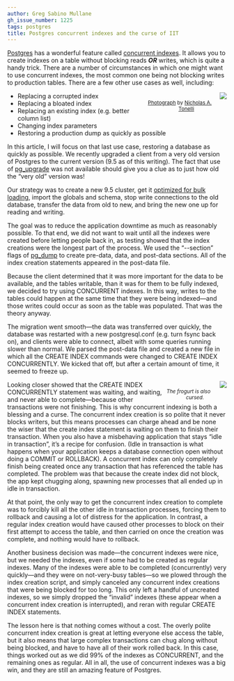 ```yaml
---
author: Greg Sabino Mullane
gh_issue_number: 1225
tags: postgres
title: Postgres concurrent indexes and the curse of IIT
---
```

[Postgres](http://postgres.org) has a wonderful feature called [concurrent indexes](http://www.postgresql.org/docs/current/static/sql-createindex.html#SQL-CREATEINDEX-CONCURRENTLY). It allows you to create indexes on a table without blocking reads ***OR*** writes, which is quite a handy trick. There are a number of circumstances in which one might want to use concurrent indexes, the most common one being not blocking writes to production tables. There are a few other use cases as well, including:

<div class="separator" style="clear: both; float: right; text-align: center;"><a href="/blog/2016/04/28/postgres-concurrent-indexes-and-curse/image-0.jpeg" imageanchor="1" style="clear: right; float: right; margin-bottom: 1em; margin-left: 1em;"><img src="/blog/2016/04/28/postgres-concurrent-indexes-and-curse/image-0.jpeg"/></a><br/><small><a href="https://flic.kr/p/m8ckHX">Photograph</a> by <a href="https://www.flickr.com/photos/nicholas_t/">Nicholas A. Tonelli</a></small></div>

- Replacing a corrupted index
- Replacing a bloated index
- Replacing an existing index (e.g. better column list)
- Changing index parameters
- Restoring a production dump as quickly as possible

In this article, I will focus on that last use case, restoring a database as quickly as possible. We recently upgraded a client from a very old version of Postgres to the current version (9.5 as of this writing). The fact that use of [pg_upgrade](http://www.postgresql.org/docs/current/static/pgupgrade.html) was not available should give you a clue as to just how old the “very old” version was!

Our strategy was to create a new 9.5 cluster, get it [optimized for bulk loading](http://www.postgresql.org/docs/current/static/populate.html), import the globals and schema, stop write connections to the old database, transfer the data from old to new, and bring the new one up for reading and writing.

The goal was to reduce the application downtime as much as reasonably possible. To that end, we did not want to wait until all the indexes were created before letting people back in, as testing showed that the index creations were the longest part of the process. We used the “--section” flags of [pg_dump](http://www.postgresql.org/docs/current/static/app-pgdump.html) to create pre-data, data, and post-data sections. All of the index creation statements appeared in the post-data file.

Because the client determined that it was more important for the data to be available, and the tables writable, than it was for them to be fully indexed, we decided to try using CONCURRENT indexes. In this way, writes to the tables could happen at the same time that they were being indexed—​and those writes could occur as soon as the table was populated. That was the theory anyway.

The migration went smooth—​the data was transferred over quickly, the database was restarted with a new postgresql.conf (e.g. turn fsync back on), and clients were able to connect, albeit with some queries running slower than normal. We parsed the post-data file and created a new file in which all the CREATE INDEX commands were changed to CREATE INDEX CONCURRENTLY. We kicked that off, but after a certain amount of time, it seemed to freeze up.

<div class="separator" style="clear: both; float: right; text-align: center;"><a href="/blog/2016/04/28/postgres-concurrent-indexes-and-curse/image-1.png" imageanchor="1" style="clear: right; float: right; margin-bottom: 1em; margin-left: 1em;"><img id="gtsm.com/cursed_frogurt.png" src="/blog/2016/04/28/postgres-concurrent-indexes-and-curse/image-1.png"/></a><br/><small><em>The frogurt is also cursed.</em></small></div>

Looking closer showed that the CREATE INDEX CONCURRENTLY statement was waiting, and waiting, and never able to complete—​because other transactions were not finishing. This is why concurrent indexing is both a blessing and a curse. The concurrent index creation is so polite that it never blocks writers, but this means processes can charge ahead and be none the wiser that the create index statement is waiting on them to finish their transaction. When you also have a misbehaving application that stays “idle in transaction”, it’s a recipe for confusion. (Idle in transaction is what happens when your application keeps a database connection open without doing a COMMIT or ROLLBACK). A concurrent index can only completely finish being created once any transaction that has referenced the table has completed. The problem was that because the create index did not block, the app kept chugging along, spawning new processes that all ended up in idle in transaction.

At that point, the only way to get the concurrent index creation to complete was to forcibly kill all the other idle in transaction processes, forcing them to rollback and causing a lot of distress for the application. In contrast, a regular index creation would have caused other processes to block on their first attempt to access the table, and then carried on once the creation was complete, and nothing would have to rollback.

Another business decision was made—​the concurrent indexes were nice, but we needed the indexes, even if some had to be created as regular indexes. Many of the indexes were able to be completed (concurrently) very quickly—​and they were on not-very-busy tables—​so we plowed through the index creation script, and simply canceled any concurrent index creations that were being blocked for too long. This only left a handful of uncreated indexes, so we simply dropped the “invalid” indexes (these appear when a concurrent index creation is interrupted), and reran with regular CREATE INDEX statements.

The lesson here is that nothing comes without a cost. The overly polite concurrent index creation is great at letting everyone else access the table, but it also means that large complex transactions can chug along without being blocked, and have to have all of their work rolled back. In this case, things worked out as we did 99% of the indexes as CONCURRENT, and the remaining ones as regular. All in all, the use of concurrent indexes was a big win, and they are still an amazing feature of Postgres.

